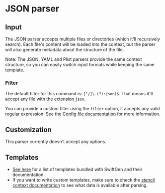 # JSON parser

## Input

The JSON parser accepts multiple files or directories (which it'll recursively search). Each file's content will be loaded into the context, but the parser will also generate metadata about the structure of the file.

Note: The JSON, YAML and Plist parsers provide the same context structure, so you can easily switch input formats while keeping the same template.

### Filter

The default filter for this command is: `[^/]\.(?i:json)$`. That means it'll accept any file with the extension `json`.

You can provide a custom filter using the `filter` option, it accepts any valid regular expression. See the [Config file documentation](../ConfigFile.md) for more information.


## Customization

This parser currently doesn't accept any options.

## Templates

* [See here](../templates/json) for a list of templates bundled with SwiftGen and their documentation.
* If you want to write custom templates, make sure to check the [stencil context documentation](../SwiftGenKit%20Contexts/json.md) to see what data is available after parsing.
